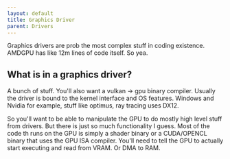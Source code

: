 ```yaml
---
layout: default
title: Graphics Driver
parent: Drivers
---
```

Graphics drivers are prob the most complex stuff in coding existence. AMDGPU has like 12m lines of code itself. So yea.

## What is in a graphics driver?
A bunch of stuff. You'll also want a vulkan -> gpu binary compiler. Usually the driver is bound to the kernel interface and OS features. Windows and Nvidia for example, stuff like optimus, ray tracing uses DX12.

So you'll want to be able to manipulate the GPU to do mostly high level stuff from drivers. But there is just so much functionality I guess. Most of the code th runs on the GPU is simply a shader binary or a CUDA/OPENCL binary that uses the GPU ISA compiler. You'll need to tell the GPU to actually start executing and read from VRAM. Or DMA to RAM.
